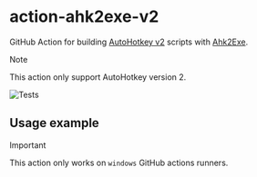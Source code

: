 # action-ahk2exe-v2
GitHub Action for building [AutoHotkey v2] scripts with [Ahk2Exe].

> [!NOTE]  
> This action only support AutoHotkey version 2.

![Tests](https://img.shields.io/github/actions/workflow/status/benmusson/ahk2exe-v2-action/test.yml?label=tests)

## Usage example

> [!IMPORTANT]  
> This action only works on `windows` GitHub actions runners.


[action-ahk2exe-v2]: https://github.com/benmusson/action-ahk2exe-v2
[AutoHotkey]: https://github.com/AutoHotkey/AutoHotkey
[AutoHotkey v2]: https://github.com/AutoHotkey/AutoHotkey
[Ahk2Exe]: https://github.com/AutoHotkey/Ahk2Exe